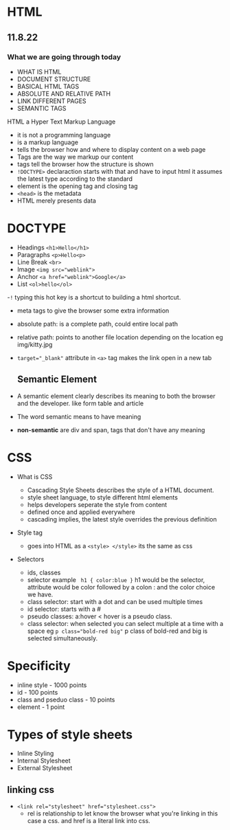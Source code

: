 # HTML
## 11.8.22
### What we are going through today
- WHAT IS HTML
- DOCUMENT STRUCTURE
- BASICAL HTML TAGS
- ABSOLUTE AND RELATIVE PATH
- LINK DIFFERENT PAGES
- SEMANTIC TAGS

HTML a Hyper Text Markup Language
- it is not a programming language
- is a markup language
- tells the browser how and where to display content on a web page
- Tags are the way we markup our content
- tags tell the browser how the structure is shown
- `!DOCTYPE>` declaraction starts with that and have to input html it assumes the latest type according to the standard
- element is the opening tag and closing tag
- `<head>` is the metadata
- HTML merely presents data

# DOCTYPE
- Headings `<h1>Hello</h1>`
- Paragraphs `<p>Hello<p>`
- Line Break `<br>`
- Image `<img src="weblink">`
- Anchor `<a href="weblink">Google</a>`
- List `<ol>hello</ol>`

-`!` typing this hot key is a shortcut to building a html shortcut.
- meta tags to give the browser some extra information
- absolute path: is a complete path, could entire local path
- relative path: points to another file location depending on the location eg img/kitty.jpg
- `target="_blank"` attribute in `<a>` tag makes the link open in a new tab
  
  ## Semantic Element
- A semantic element clearly describes its meaning to both the browser and the developer. like form table and article
- The word semantic means to have meaning
- **non-semantic** are div and span, tags that don't have any meaning

# CSS

- What is CSS
  
  - Cascading Style Sheets describes the style of a HTML document.
  - style sheet language, to style different html elements
  - helps developers seperate the style from content
  - defined once and applied everywhere
  - cascading implies, the latest style overrides the previous definition

- Style tag
   - goes into HTML as a `<style> </style>` its the same as css
  
- Selectors
  - ids, classes
  - selector example ` h1 { color:blue }` h1 would be the selector, attribute would be color followed by a colon : and the color choice we have.
  - class selector: start with a dot and can be used multiple times
  - id selector: starts with a #
  - pseudo classes: a:hover < hover is a pseudo class.
  - class selector: when selected you can select multiple at a time with a space eg `p class="bold-red big"` p class of bold-red and big is selected simultaneously.

# Specificity
- inline style - 1000 points
- id - 100 points
- class and pseduo class - 10 points
- element - 1 point

# Types of style sheets
- Inline Styling
- Internal Stylesheet
- External Stylesheet
  
## linking css
  - `<link rel="stylesheet" href="stylesheet.css">`
    - rel is relationship to let know the browser what you're linking in this case a css. and href is a literal link into css.  
